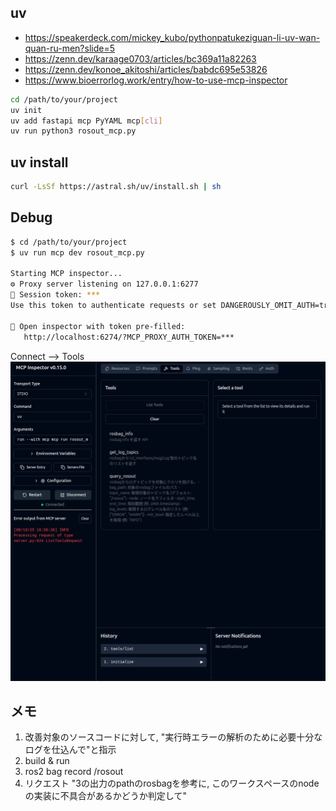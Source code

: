 ## uv

- <https://speakerdeck.com/mickey_kubo/pythonpatukeziguan-li-uv-wan-quan-ru-men?slide=5>
- <https://zenn.dev/karaage0703/articles/bc369a11a82263>
- <https://zenn.dev/konoe_akitoshi/articles/babdc695e53826>
- <https://www.bioerrorlog.work/entry/how-to-use-mcp-inspector>

```sh
cd /path/to/your/project
uv init
uv add fastapi mcp PyYAML mcp[cli]
uv run python3 rosout_mcp.py
```

## uv install

```sh
curl -LsSf https://astral.sh/uv/install.sh | sh
```

## Debug

```sh
$ cd /path/to/your/project
$ uv run mcp dev rosout_mcp.py

Starting MCP inspector...
⚙️ Proxy server listening on 127.0.0.1:6277
🔑 Session token: ***
Use this token to authenticate requests or set DANGEROUSLY_OMIT_AUTH=true to disable auth

🔗 Open inspector with token pre-filled:
   http://localhost:6274/?MCP_PROXY_AUTH_TOKEN=***
```

Connect --> Tools  
![inspector](./images/inspector.png)

## メモ

1. 改善対象のソースコードに対して, "実行時エラーの解析のために必要十分なログを仕込んで"と指示  
2. build & run
3. ros2 bag record /rosout
4. リクエスト "3の出力のpathのrosbagを参考に, このワークスペースのnodeの実装に不具合があるかどうか判定して"  
